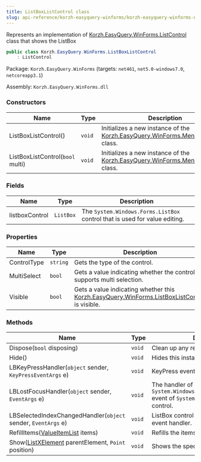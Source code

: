 ```yaml
---
title: ListBoxListControl class
slug: api-reference/korzh-easyquery-winforms/korzh-easyquery-winforms-namespace/listboxlistcontrol-class
---
```


Represents an implementation of [Korzh.EasyQuery.WinForms.ListControl](//easyquery/docs/api-reference/korzh-easyquery-winforms/korzh-easyquery-winforms-namespace/listcontrol-class) class that shows the ListBox
```csharp
public class Korzh.EasyQuery.WinForms.ListBoxListControl
    : ListControl

```
Package: `Korzh.EasyQuery.WinForms` (targets: `net461`, `net5.0-windows7.0`, `netcoreapp3.1`)

Assembly: `Korzh.EasyQuery.WinForms.dll`

### Constructors

| Name | Type | Description | 
| --- | --- | --- | 
| ListBoxListControl() | `void` | Initializes a new instance of the [Korzh.EasyQuery.WinForms.MenuListControl](//easyquery/docs/api-reference/korzh-easyquery-winforms/korzh-easyquery-winforms-namespace/menulistcontrol-class) class. | 
| ListBoxListControl(`bool` multi) | `void` | Initializes a new instance of the [Korzh.EasyQuery.WinForms.MenuListControl](//easyquery/docs/api-reference/korzh-easyquery-winforms/korzh-easyquery-winforms-namespace/menulistcontrol-class) class. | 


### Fields

| Name | Type | Description | 
| --- | --- | --- | 
| listboxControl | `ListBox` | The `System.Windows.Forms.ListBox` control that is used for value editing. | 


### Properties

| Name | Type | Description | 
| --- | --- | --- | 
| ControlType | `string` | Gets the type of the control. | 
| MultiSelect | `bool` | Gets a value indicating whether the control supports multi selection. | 
| Visible | `bool` | Gets a value indicating whether this [Korzh.EasyQuery.WinForms.ListBoxListControl](//easyquery/docs/api-reference/korzh-easyquery-winforms/korzh-easyquery-winforms-namespace/listboxlistcontrol-class) is visible. | 


### Methods

| Name | Type | Description | 
| --- | --- | --- | 
| Dispose(`bool` disposing) | `void` | Clean up any resources being used. | 
| Hide() | `void` | Hides this instance. | 
| LBKeyPressHandler(`object` sender, `KeyPressEventArgs` e) | `void` | KeyPress event handler | 
| LBLostFocusHandler(`object` sender, `EventArgs` e) | `void` | The handler of `System.Windows.Forms.Control.LostFocus` event of `System.Windows.Forms.ListBox` control. | 
| LBSelectedIndexChangedHandler(`object` sender, `EventArgs` e) | `void` | ListBox control SelectedIndexChanged event handler. | 
| RefillItems([ValueItemList](//easyquery/docs/api-reference/korzh-easyquery-winforms/korzh-easyquery-winforms-namespace/valueitemlist-class) items) | `void` | Refills the items. | 
| Show([ListXElement](//easyquery/docs/api-reference/korzh-easyquery-winforms/korzh-easyquery-winforms-namespace/listxelement-class) parentElement, `Point` position) | `void` | Shows the specified parent. |